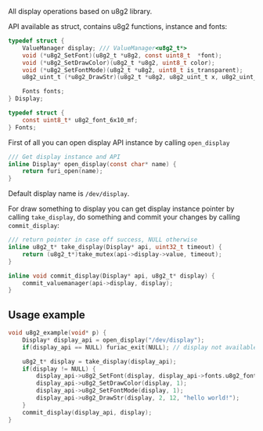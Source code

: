 All display operations based on u8g2 library.

API available as struct, contains u8g2 functions, instance and fonts:

```C
typedef struct {
    ValueManager display; /// ValueManager<u8g2_t*>
    void (*u8g2_SetFont)(u8g2_t *u8g2, const uint8_t  *font);
    void (*u8g2_SetDrawColor)(u8g2_t *u8g2, uint8_t color);
    void (*u8g2_SetFontMode)(u8g2_t *u8g2, uint8_t is_transparent);
    u8g2_uint_t (*u8g2_DrawStr)(u8g2_t *u8g2, u8g2_uint_t x, u8g2_uint_t y, const char *str);

    Fonts fonts;
} Display;

typedef struct {
    const uint8_t* u8g2_font_6x10_mf;
} Fonts;
```

First of all you can open display API instance by calling `open_display`

```C
/// Get display instance and API
inline Display* open_display(const char* name) {
    return furi_open(name);
}
```

Default display name is `/dev/display`.

For draw something to display you can get display instance pointer by calling `take_display`, do something and commit your changes by calling `commit_display`:

```C
/// return pointer in case off success, NULL otherwise
inline u8g2_t* take_display(Display* api, uint32_t timeout) {
    return (u8g2_t*)take_mutex(api->display->value, timeout);
}

inline void commit_display(Display* api, u8g2_t* display) {
    commit_valuemanager(api->display, display);
}
```

## Usage example

```C
void u8g2_example(void* p) {
    Display* display_api = open_display("/dev/display");
    if(display_api == NULL) furiac_exit(NULL); // display not available, critical error

    u8g2_t* display = take_display(display_api);
    if(display != NULL) {
        display_api->u8g2_SetFont(display, display_api->fonts.u8g2_font_6x10_mf);
        display_api->u8g2_SetDrawColor(display, 1);
        display_api->u8g2_SetFontMode(display, 1);
        display_api->u8g2_DrawStr(display, 2, 12, "hello world!");
    }
    commit_display(display_api, display);
}
```